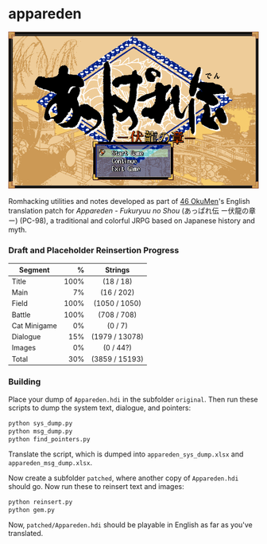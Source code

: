 # appareden
![Appareden Title](img/Appareden_title.png)

Romhacking utilities and notes developed as part of [46 OkuMen](http://46okumen.com/)'s English translation patch for *Appareden - Fukuryuu no Shou* (あっぱれ伝 ー伏龍の章ー) (PC-98), a traditional and colorful JRPG based on Japanese history and myth.

### Draft and Placeholder Reinsertion Progress
| Segment      | %    |  Strings            | 
| -------------|-----:|:-------------------:|
| Title        | 100% |    (18 / 18)        |
| Main         |   7% |    (16 / 202)       |
| Field        | 100% |  (1050 / 1050)      |
| Battle       | 100% |   (708 / 708)       |
| Cat Minigame |   0% |     (0 / 7)         |
| Dialogue     |  15% |  (1979 / 13078)     |
| Images       |   0% |     (0 / 44?)       |
| Total        |  30% |  (3859 / 15193)     |

### Building
Place your dump of `Appareden.hdi` in the subfolder `original`. Then run these scripts to dump the system text, dialogue, and pointers:

```
python sys_dump.py
python msg_dump.py
python find_pointers.py
```

Translate the script, which is dumped into `appareden_sys_dump.xlsx` and `appareden_msg_dump.xlsx`.

Now create a subfolder `patched`, where another copy of `Appareden.hdi` should go. Now run these to reinsert text and images:

```
python reinsert.py
python gem.py
```

Now, `patched/Appareden.hdi` should be playable in English as far as you've translated.
